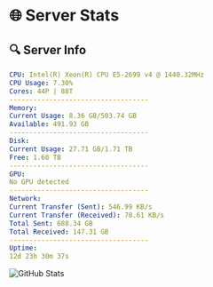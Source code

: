 # 🌐 Server Stats
## 🔍 Server Info
```yaml
CPU: Intel(R) Xeon(R) CPU E5-2699 v4 @ 1440.32MHz
CPU Usage: 7.30%
Cores: 44P | 88T
-----------------------------------
Memory:
Current Usage: 8.36 GB/503.74 GB
Available: 491.93 GB
-----------------------------------
Disk:
Current Usage: 27.71 GB/1.71 TB
Free: 1.60 TB
-----------------------------------
GPU:
No GPU detected
-----------------------------------
Network:
Current Transfer (Sent): 546.99 KB/s
Current Transfer (Received): 78.61 KB/s
Total Sent: 688.34 GB
Total Received: 147.31 GB
-----------------------------------
Uptime:
12d 23h 30m 37s
```
![GitHub Stats](https://img.shields.io/badge/Updated-2025-05-02_16:39:25-blue)